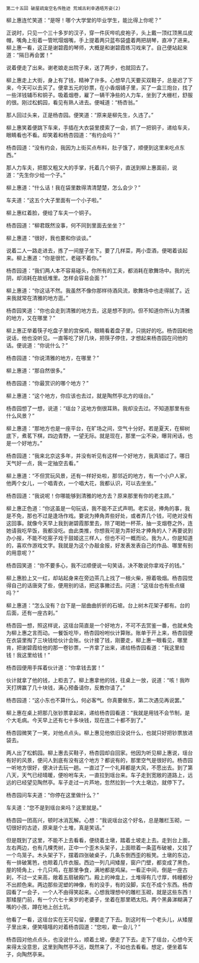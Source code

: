     第二十五回 破屋疏龛空名传胜迹 荒城古刹幸遇晤芳姿(2) 

   柳上惠连忙笑道：“是呀！哪个大学堂的毕业学生，能比得上你呢？”

   正说时，只见一个三十多岁的汉子，穿一件灰哔叽皮袍子，头上戴一顶红顶黑瓜皮帽，嘴角上衔着一管玳瑁烟嘴，手上提着两只蓝布袋盛着两把胡琴，直冲了进来。柳上惠一看，这正是谢碧霞的琴师，大概是和谢碧霞练习戏来了。自己便站起来道：“隔日再会罢！”

   说着便走了出来。谢老娘走出院子来，送了两步，也就回去了。

   柳上惠走上大街，身上有了钱，精神了许多。心想早几天要买双鞋子，总是迟了下来，今天可以去买了。便拿五元的钞票，在小香烟铺子里，买了一盒三炮台，找了一些洋钱辅币和铜子。吸着烟卷，雇了一辆干净些的人力车，坐到了大栅栏，舒服的很。刚过松鹤园，看见有熟人进去。便喊道：“杨杏翁。”

   那人回过头来，正是杨杏园。便笑道：“原来是柳先生，久违了。”

   柳上惠笑着便跳下车来，手插在大衣袋里摸索了一会，抓了一把铜子，递给车夫，眼睛看也不看。却笑着和杨杏园道：“有约会吗？”

   杨杏园道：“没有约会，我因为上街买点布料，肚子饿了，顺便到这里来吃点东西。”

   那人力车夫，把那又粗又大的手掌，托着几个铜子，直送到柳上惠面前，说道：“先生你少给一个子。”

   柳上惠道：“什么话！我在袋里数得清清楚楚，怎么会少？”

   车夫道：“这五个大子里面有一个小子啦。”

   柳上惠红着脸，便给了车夫一个铜子。

   杨杏园道：“柳君既然没事，何不同到里面去坐坐？”

   柳上惠道：“很好，我也要和你谈谈。”

   说着二人一路走进去，拣了一间屋子坐下。要了几样菜，两小壶酒，便喝着谈起来。柳上惠道：“你是很忙，老碰不着你。”

   杨杏园道：“我们两人本不容易碰头，你所有的工夫，都消耗在歌舞场中。我的光阴，却消耗在故纸堆里。怎样会容易会面？”

   柳上惠道：“你这话不然。我虽然不像你那样待酒风流，歌舞场中也走得腻了。近来我就常在清雅的地方逛。”

   杨杏园笑道：“你也会走到清雅的地方去，这是想不到的。但不知道你所认为清雅的地方，又在哪里？”

   柳上惠正举着筷子吃盘子里的宫保鸡，眼睛看着盘子里，只挑好的吃。杨杏园和他说话，他也没听见。一直等吃了好几块，把筷子停住，才想起来杨杏园在问他的话。便说道：“你说什么？”

   杨杏园道：“你说清雅的地方，在哪里？”

   柳上惠道：“那自然很多。”

   杨杏园道：“你最赏识的哪个地方？”

   柳上惠道：“这个地方，你应该也去过，就是陶然亭北方的瑶台。”

   杨杏园想了一想，说道：“瑶台？这地方倒很耳熟，我却没去过。不知道那里有些什么风景？”

   柳上惠道：“那地方也是一座平台，在旷场之间，空气十分好。若是夏天，在柳树底下，煮茗下棋，四边青野，一望无际。就是现在，那里一尘不染，曝背闲话，也是一个好地方。”

   杨杏园道：“我来北京这多年，并没有听见有这样一个好地方，我真错过了。哪日天气好一点，我一定抽空去看。”

   柳上惠道：“不但赏玩风景，还有一样好处啦，那邻近的地方，有一个小户人家，他两个女儿，一个唱青衣，一个唱大花，我都认识，可以去坐坐。”

   杨杏园道：“我说呢！你哪能够到清雅的地方去？原来那里有你的老主顾。”

   柳上惠正色道：“你这虽是一句玩话，我不能不正式声明。老实说，捧角的事，我是不免，那也不过是逢场作戏。要说为捧角弄些好处，或者弄几个钱，可绝对没有这回事。就像今天早上我到谢碧霞那里去，除了喝她一杯茶，抽一支烟卷之外，连她请我吃早饭，我都没吃。由此类推，你想我可是为弄好处才捧角的人？再要说到办小报，不能不吃窑子戏于鼓姬这三样人，但也不可一概而论。我为人，你是知道的，喜欢作游戏文字。我就是为这个办敲金报，好发表发表自己的作品、哪里有别的用意呢？”

   杨杏园笑道：“你不要多心，我不过顺便说一句笑话，决不敢说你拿戏子的钱。”

   柳上惠脸上又一红，却站起身来在旁边茶几上找了一根火柴，擦着吸烟。杨杏园觉得自己的话唐突了些，便用别的话，把这事撇过去。问道：“这瑶台也有些点缀吗？”

   柳上惠道：“怎么没有？台下是一层曲曲折折的石坡。台上树木花架子都有。台的后面，还有一座古刹。”

   杨杏园一想，照这样说，这瑶台简直是一个好地方，不可不去赏鉴一番，也就未免为柳上惠之言而动。一餐饭吃毕，杨杏园吩咐伙计算账。账单于开上来，杨杏园便在衣袋里掏了三块钱给伙计会账。伙计接了钱，刚要走，柳上惠一眼看见，哪里肯，把谢碧霞给他的那一卷钞票，一齐拿了出来，递给杨杏园看道：“我这里给钱！我这里给钱！”

   杨杏园便用手挥着伙计道：“你拿钱去罢！”

   伙计就拿了他的钱，上柜去了。柳上惠拿他的钱，往桌上一放，说道：“咳！我昨天打牌赢了几十块钱，满心预备请你，反教你请了。”

   杨杏园道：“这小东也不算什么，何必客气。你真要做东，第二次遇见再说罢。”

   柳上惠在桌上把那几张钞票拿起来，递给杨杏园看道：“我就是用钱不会节制，是个大毛病。今天早上还有七十多块钱，现在连二十都不到了。”

   杨杏园微笑了一笑，对他点点头。柳上惠见他依旧没说什么，也就只好把钞票放进袋去。

   两人出了松鹤园。柳上惠去买鞋子，杨杏园却自回家。他因为听见柳上惠说，瑶台有好的风景，便问人到底有没有这个地方？都说有的，那里空气是很好的。杨杏园一听地方很好，便决计去玩一趟。一直过了一个礼拜都是大风，不愿出去。到了第八天，天气已经晴暖，便吩咐车夫，一直拉到瑶台来。车子走到宽敞的道路上，远远的已经望见陶然亭。车子走过一片芦地，忽然拉到一个大土墩边，就停下了。

   杨杏园问车夫道：“你停在这里做什么？”

   车夫道：“您不是到瑶台来吗？这里就是。”

   杨杏园一团高兴，顿时冰消瓦解。心想：“我说瑶台这个好名，总是雕栏玉砌，一切很好的古迹，原来是个土堆，真是笑话。”

   但是既到了这里，不能不上去看看，便绕着土墩，踏着土坡走上去。走到台上面，左右两边，也有几棵秃树，正中一个歪木头架子，上面晾着一条蓝布破被，又挂了一个鸟笼子。木头架子下，摆着四张破桌子，几条东倒西歪的板凳。土墩的东边，有一排破篱笆，也晾着几件衣服。西边一列几间矮屋，窗户门壁，都变成了黑色，屋的犄角上，十几只鸡，在那里争食，满地都是鸡屎。一看正中间，倒是一座古刹，不过一丈来高，敞着五扇破殿门。殿上的神龛上，土堆得有几寸厚，帏幔都分不出颜色来。两边那些泥塑的神像，有的没手，有的没脚，实在不成个东西。杨杏园看了一会子，一个人不由得笑起来。心想我理想中的雕栏玉砌，就是这些东西！那矮屋门前，有一个六七十来岁的老婆子，坐着在那里晒太阳。两个黑鼻涕糊满了嘴的小孩，蹲在地上创土坑。

   他看了一看，这瑶台实在无可勾留，便要走了下去。到这时有一个老头儿，从矮屋子里出来，便笑嘻嘻的对着杨杏园道：“您啦，歇一会儿？”

   杨杏园对他点点头，也没说什么，顺着土坡，便走了下去。走下了瑶台，心想今天来得太没意思，这里到陶然亭不远，既然来了，不如也去看看。想定，便坐着车子，向陶然亭来。

